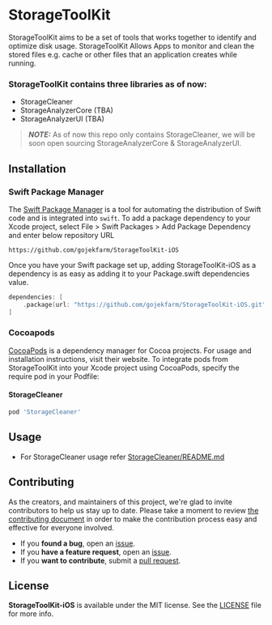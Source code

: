 # StorageToolKit

StorageToolKit aims to be a set of tools that works together to identify and optimize disk usage. StorageToolKit Allows Apps to monitor and clean the stored files e.g. cache or other files that an application creates while running.


### StorageToolKit contains three libraries as of now:
- StorageCleaner
- StorageAnalyzerCore (TBA)
- StorageAnalyzerUI (TBA)

> **_NOTE:_**  As of now this repo only contains StorageCleaner, we will be soon open sourcing StorageAnalyzerCore & StorageAnalyzerUI.


## Installation

### Swift Package Manager

The [Swift Package Manager](https://swift.org/package-manager/) is a tool for automating the distribution of Swift code and is integrated into `swift`.
To add a package dependency to your Xcode project, select File > Swift Packages > Add Package Dependency and enter below repository URL

```
https://github.com/gojekfarm/StorageToolKit-iOS
```

Once you have your Swift package set up, adding StorageToolKit-iOS as a dependency is as easy as adding it to your Package.swift dependencies value.

```swift
dependencies: [
    .package(url: "https://github.com/gojekfarm/StorageToolKit-iOS.git", .upToNextMajor(from: "0.9.0"))
]
```

### Cocoapods

[CocoaPods](https://cocoapods.org/) is a dependency manager for Cocoa projects. For usage and installation instructions, visit their website. To integrate pods from StorageToolKit into your Xcode project using CocoaPods, specify the require pod in your Podfile:

#### StorageCleaner

```ruby
pod 'StorageCleaner'
```

## Usage 

* For StorageCleaner usage refer [StorageCleaner/README.md](StorageCleaner/README.md)

## Contributing

As the creators, and maintainers of this project, we're glad to invite contributors to help us stay up to date. Please take a moment to review [the contributing document](.github/CONTRIBUTING.md) in order to make the contribution process easy and effective for everyone involved.

- If you **found a bug**, open an [issue](https://github.com/gojek/StorageToolKit-iOS/issues).
- If you **have a feature request**, open an [issue](https://github.com/gojek/StorageToolKit-iOS/issues).
- If you **want to contribute**, submit a [pull request](https://github.com/gojek/StorageToolKit-iOS/pulls).

## License

**StorageToolKit-iOS** is available under the MIT license. See the [LICENSE](LICENSE) file for more info.
